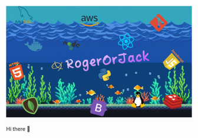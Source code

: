 ## ![RogerOrJack Banner](https://github.com/ahoucbvtw/ahoucbvtw/blob/main/img/banner_github.png?raw=true)

Hi there 👋

<!--
**ahoucbvtw/ahoucbvtw** is a ✨ _special_ ✨ repository because its `README.md` (this file) appears on your GitHub profile.

Here are some ideas to get you started:

- 🔭 I’m currently working on ...
- 🌱 I’m currently learning ...
- 👯 I’m looking to collaborate on ...
- 🤔 I’m looking for help with ...
- 💬 Ask me about ...
- 📫 How to reach me: ...
- 😄 Pronouns: ...
- ⚡ Fun fact: ...
-->
